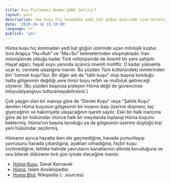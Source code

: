 ```yaml
---
title: Kuş Pislemesi Neden ŞANS Getirir?
layout: post
description: üma kuşu hiç konmadan yedi kat göğün üzerinde uçan mitolojik kuştur. İsmi Arapça “Hu=Ruh” ve “Ma=Su” kelimelerinden oluşmaktadır. İran mitolojisinde olduğu kadar Türk mitolojisinde de önemli bir yere sahiptir. Hayat ağacı, hayat suyu yanında üçüncü önemli motiftir. O kadar yüksekte uçar ki, cennete ulaştığına inanılır. Bu yüzden Türk kültüründeki isimlerinden biri “cennet kuşu”dur. Bir diğer adı da “talih kuşu” olup başına konduğu hatta gölgesinin değdiği yere ömür boyu refah ve mutluluk getireceği söylenir.
date: '2020-10-16 15:30:00'
language: tr
publish: 'yes'
---
```

Hüma kuşu hiç konmadan yedi kat göğün üzerinde uçan mitolojik kuştur. İsmi Arapça “Hu=Ruh” ve “Ma=Su” kelimelerinden oluşmaktadır. İran mitolojisinde olduğu kadar Türk mitolojisinde de önemli bir yere sahiptir. Hayat ağacı, hayat suyu yanında üçüncü önemli motiftir. O kadar yüksekte uçar ki, cennete ulaştığına inanılır. Bu yüzden Türk kültüründeki isimlerinden biri “cennet kuşu”dur. Bir diğer adı da “talih kuşu” olup başına konduğu hatta gölgesinin değdiği yere ömür boyu refah ve mutluluk getireceği söylenir. (Bu yüzden başınıza pisleyen Hüma değil de güvencinse lotoyu/piyangoyu tutturamayabilirsiniz.)

Çok yaygın olan bir inanışa göre de "Devlet Kuşu" veya "Şahlık Kuşu" denilen Hüma kuşunun gölgesinin bir insanın başı üzerine düşmesi, taç giyeceğinin ve hakimiyete ulaşacağının işareti sayılır. Eski bir halk inancına göre de bir hükümdar ölünce halk bir meydanda toplanıp Hüma kuşunu beklermiş. Hüma’nın başına konduğu ya da gölgesinin üzerine düştüğü kişi yeni hükümdar seçilirmiş.

Hümanın ayrıca hayatta iken ele geçmediğine, havada yumurtlayıp yavrusunu havada çıkardığına, ayakları olmadığına, hiçbir kuşu incitmediğine, tehlike halinde yavrularını kanatlarının altında koruduğuna ve onu bilerek öldürenin kırk gün içinde öleceğine inanılır.

+ *[Hüma Kuşu](https://www.sanatkarnavali.com/huma-kusu/)*, Sanat Karnavalı
+ *[Hüma](https://islamansiklopedisi.org.tr/huma)*, İslam Ansiklopedisi
+ *[Huma Bird](https://en.wikipedia.org/wiki/Huma_bird)*, Wikipedia
{: .sources}
